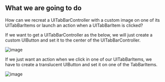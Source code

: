 ## What we are going to do

How can we recreat a UITabBarController with a custom image on one of its UITabBarItems or launch an action when a UITabBarItem is clicked?

If we want to get a UITabBarController as the below, we will just create a custom UIButton and set it to the center of the UITabBarController. 

![image][1]

If we just want an action when we click in one of our UITabBarItems, we have to create a translucent UIButton and set it on one of the TabBarItems.

![image][2]


[1]: https://github.com/angeldev/iOSDev/blob/master/buttonOnTabBar/Images/UITabBarControllerButtonCenter.png "TabBarControllerWithCenterButton"
[2]: https://github.com/angeldev/iOSDev/blob/master/buttonOnTabBar/Images/UITabBarControllerTranslucentButton.png "TabBarControllerWithButtonTranslucent"
